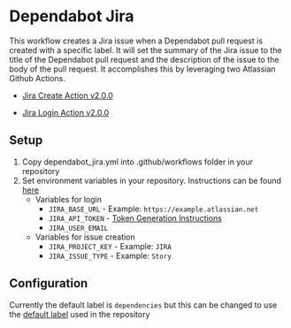 # Dependabot Jira

This workflow creates a Jira issue when a Dependabot pull request is created with a specific label. It will set the summary of the Jira issue to the title of the Dependabot pull request and the description of the issue to the body of the pull request. It accomplishes this by leveraging two Atlassian Github Actions.

- [Jira Create Action v2.0.0](https://github.com/atlassian/gajira-create/tree/v2.0.0)

- [Jira Login Action v2.0.0](https://github.com/atlassian/gajira-login/tree/v2.0.0)

## Setup
1. Copy dependabot_jira.yml into .github/workflows folder in your repository
2. Set environment variables in your repository. Instructions can be found [here](https://help.github.com/en/actions/configuring-and-managing-workflows/creating-and-storing-encrypted-secrets#creating-encrypted-secrets)
    - Variables for login
      - `JIRA_BASE_URL` - Example: `https://example.atlassian.net`
      - `JIRA_API_TOKEN` - [Token Generation Instructions](https://confluence.atlassian.com/cloud/api-tokens-938839638.html)
      - `JIRA_USER_EMAIL`
    - Variables for issue creation
      - `JIRA_PROJECT_KEY` - Example: `JIRA`
      - `JIRA_ISSUE_TYPE` - Example: `Story`
## Configuration
Currently the default label is `dependencies` but this can be changed to use the [default label](https://Dependabot.com/docs/config-file/#default_labels) used in the repository
